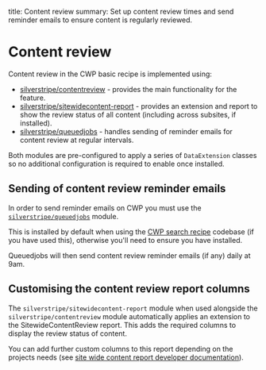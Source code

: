 title: Content review
summary: Set up content review times and send reminder emails to ensure content is regularly reviewed.
 
# Content review

Content review in the CWP basic recipe is implemented using:

 * [silverstripe/contentreview](https://github.com/silverstripe/silverstripe-contentreview) - provides the main functionality for the feature.
 * [silverstripe/sitewidecontent-report](https://github.com/silverstripe/silverstripe-sitewidecontent-report) - provides an extension and report to show the review status of all content (including across subsites, if installed).
 * [silverstripe/queuedjobs](https://github.com/symbiote/silverstripe-queuedjobs) - handles sending of reminder emails for content review at regular intervals.
 
Both modules are pre-configured to apply a series of `DataExtension` classes so no additional configuration is required to enable once installed.

## Sending of content review reminder emails

In order to send reminder emails on CWP you must use the [`silverstripe/queuedjobs`](https://github.com/symbiote/silverstripe-queuedjobs) module. 

This is installed by default when using the [CWP search recipe](https://github.com/silverstripe/cwp-recipe-search) codebase (if you have used this), otherwise you'll 
need to ensure you have installed.
  
Queuedjobs will then send content review reminder emails (if any) daily at 9am.  

## Customising the content review report columns

The `silverstripe/sitewidecontent-report` module when used alongside the `silverstripe/contentreview` module 
automatically applies an extension to the SitewideContentReview report. This adds the required columns 
to display the review status of content.

You can add further custom columns to this report depending on the projects needs (see [site wide content report developer documentation](https://github.com/silverstripe/silverstripe-sitewidecontent-report/blob/master/docs/en/developer-documentation.md)).

